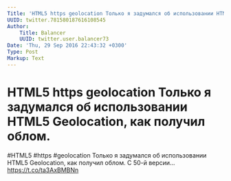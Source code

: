 ```yaml
---
Title: 'HTML5 https geolocation Только я задумался об использовании HTML5 Geolocation, как получил облом.'
UUID: twitter.781580187616108545
Author:
    Title: Balancer
    UUID: twitter.user.balancer73
Date: 'Thu, 29 Sep 2016 22:43:32 +0300'
Type: Post
Markup: Text
---
```


# HTML5 https geolocation Только я задумался об использовании HTML5 Geolocation, как получил облом.

#HTML5 #https #geolocation Только я задумался об
использовании HTML5 Geolocation, как получил облом. С 50-й
версии… https://t.co/ta3AxBMBNn